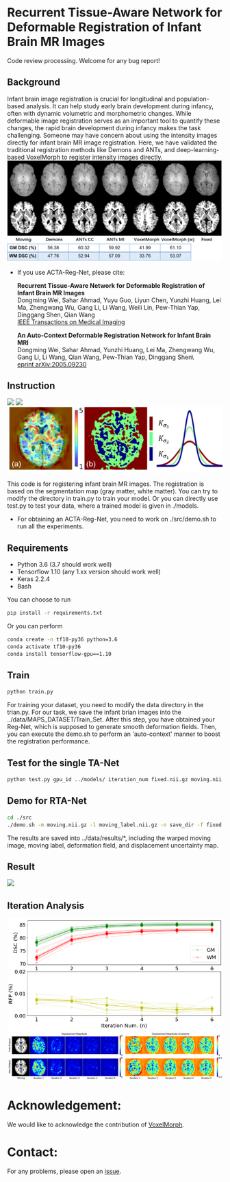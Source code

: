 # Recurrent Tissue-Aware Network for Deformable Registration of Infant Brain MR Images
Code review processing. Welcome for any bug report!

## Background
Infant brain image registration is crucial for longitudinal and population-based analysis. It can help study early brain development during infancy, often with
dynamic volumetric and morphometric changes. While deformable image registration serves as an important tool to quantify these changes, the rapid brain
development during infancy makes the task challenging. Someone may have concern about using the intensity images directly for infant brain MR image registration. Here,
we have validated the traditional registration methods like Demons and ANTs, and deep-learning-based VoxelMorph to register intensity images directly.
<img src='./Fig/intensity.png' />



  * If you use ACTA-Reg-Net, please cite:
    
    **Recurrent Tissue-Aware Network for Deformable Registration of Infant Brain MR Images**   
    Dongming Wei, Sahar Ahmad, Yuyu Guo, Liyun Chen, Yunzhi Huang, Lei Ma, Zhengwang Wu, Gang Li, Li Wang, Weili Lin, Pew-Thian Yap, Dinggang Shen, Qian Wang\
    [IEEE Transactions on Medical Imaging](https://ieeexplore.ieee.org/document/9656924)

    **An Auto-Context Deformable Registration Network for Infant Brain MRI**    
    Dongming Wei, Sahar Ahmad, Yunzhi Huang, Lei Ma, Zhengwang Wu, Gang Li, Li Wang, Qian Wang, Pew-Thian Yap, Dinggang Shen\  
    [eprint arXiv:2005.09230](https://arxiv.org/abs/2005.09230)

## Instruction
<img src='./Fig/Auto_Context.png' />
<img src='./Fig/TAReg.png' />
<img src='./Fig/Exemplar_Gaussian_Smoothing.png' />


This code is for registering infant brain MR images. The registration is based on the segmentation map (gray matter, white matter). You can try to modify the directory in train.py to train your model. Or you can directly use test.py to test your data, where a trained model is given in ./models.

 * For obtaining an ACTA-Reg-Net, you need to work on ./src/demo.sh to run all the experiments.

## Requirements
- Python 3.6 (3.7 should work well)
- Tensorflow 1.10 (any 1.xx version should work well)
- Keras 2.2.4
- Bash

You can choose to run
```bash
pip install -r requirements.txt
```
Or you can perform
```bash
conda create -n tf10-py36 python=3.6
conda activate tf10-py36
conda install tensorflow-gpu==1.10
```
## Train
```bash
python train.py
```
For training your dataset, you need to modify the data directory in the trian.py. For our task, we save the infant brian images into the ../data/MAPS_DATASET/Train_Set. 
After this step, you have obtained your Reg-Net, which is supposed to generate smooth deformation fields. Then, you can execute the demo.sh to perform an 'auto-context' manner to boost the registration performance.

## Test for the single TA-Net
```bash
python test.py gpu_id ../models/ iteration_num fixed.nii.gz moving.nii.gz moving_label.nii.gz
```

## Demo for RTA-Net
```bash
cd ./src
./demo.sh -m moving.nii.gz -l moving_label.nii.gz -n save_dir -f fixed.nii.gz
```
The results are saved into ../data/results/*, including the warped moving image, moving label, deformation field, and displacement uncertainty map.

## Result
<img src='./Fig/Segmentation_Intensity.png' />

## Iteration Analysis
<img src='./Fig/Iterations.png' />
<img src='./Fig/Displacement_Uncertainty.png'>


# Acknowledgement:
We would like to acknowledge the contribution of [VoxelMorph](https://github.com/voxelmorph/voxelmorph).


# Contact:
For any problems, please open an [issue](https://github.com/Barnonewdm/ACTA-Reg-Net/issues/new).


